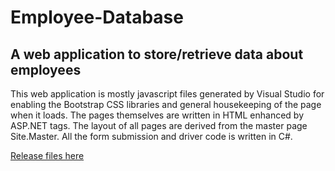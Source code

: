 # Employee-Database
## A web application to store/retrieve data about employees
This web application is mostly javascript files generated by Visual Studio for enabling the Bootstrap CSS libraries and general housekeeping of the page when it loads.
The pages themselves are written in HTML enhanced by ASP.NET tags.
The layout of all pages are derived from the master page Site.Master.
All the form submission and driver code is written in C#.

[Release files here](https://github.com/NukaDuka/Employee-Database/releases)
